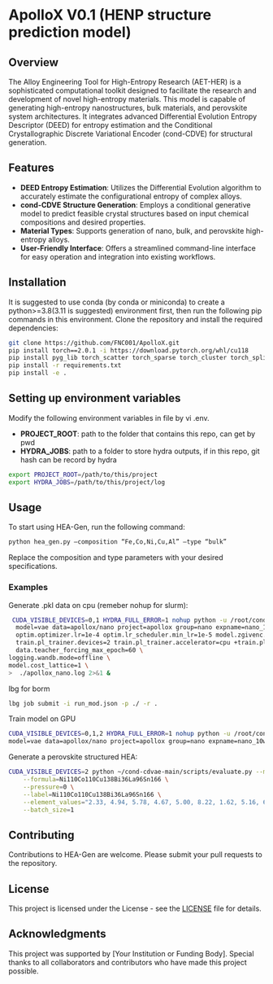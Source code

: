 # ApolloX V0.1 (HENP structure prediction model)

## Overview
The Alloy Engineering Tool for High-Entropy Research (AET-HER) is a sophisticated computational toolkit designed to facilitate the research and development of novel high-entropy materials. This model is capable of generating high-entropy nanostructures, bulk materials, and perovskite system architectures. It integrates advanced Differential Evolution Entropy Descriptor (DEED) for entropy estimation and the Conditional Crystallographic Discrete Variational Encoder (cond-CDVE) for structural generation.

## Features
- **DEED Entropy Estimation**: Utilizes the Differential Evolution algorithm to accurately estimate the configurational entropy of complex alloys.
- **cond-CDVE Structure Generation**: Employs a conditional generative model to predict feasible crystal structures based on input chemical compositions and desired properties.
- **Material Types**: Supports generation of nano, bulk, and perovskite high-entropy alloys.
- **User-Friendly Interface**: Offers a streamlined command-line interface for easy operation and integration into existing workflows.

## Installation
It is suggested to use conda (by conda or miniconda) to create a python>=3.8(3.11 is suggested) environment first, then run the following pip commands in this environment.
Clone the repository and install the required dependencies:
```bash
git clone https://github.com/FNC001/ApolloX.git
pip install torch==2.0.1 -i https://download.pytorch.org/whl/cu118
pip install pyg_lib torch_scatter torch_sparse torch_cluster torch_spline_conv -f https://data.pyg.org/whl/torch-2.0.1+cu118.html
pip install -r requirements.txt
pip install -e .
```
## Setting up environment variables
Modify the following environment variables in file by vi .env.

- **PROJECT_ROOT**: path to the folder that contains this repo, can get by pwd
- **HYDRA_JOBS**: path to a folder to store hydra outputs, if in this repo, git hash can be record by hydra
```bash
export PROJECT_ROOT=/path/to/this/project
export HYDRA_JOBS=/path/to/this/project/log
```
## Usage
To start using HEA-Gen, run the following command:
```bash
python hea_gen.py –composition “Fe,Co,Ni,Cu,Al” –type “bulk”
```
Replace the composition and type parameters with your desired specifications.

### Examples
Generate .pkl data on cpu (remeber nohup for slurm):
```bash
 CUDA_VISIBLE_DEVICES=0,1 HYDRA_FULL_ERROR=1 nohup python -u /root/cond-cdvae-main/cdvae/run.py \
  model=vae data=apollox/nano project=apollox group=nano expname=nano_100w_1 \
  optim.optimizer.lr=1e-4 optim.lr_scheduler.min_lr=1e-5 model.zgivenc.no_mlp=False model.predict_property=False model.encoder.hidden_channels=128 model.encoder.int_emb_size=128 model.encoder.out_emb_channels=128 model.latent_dim=128 model.encoder.num_blocks=4 model.decoder.num_blocks=4 model.conditions.types.pressure.n_basis=80 model.conditions.types.pressure.stop=5 \
  train.pl_trainer.devices=2 train.pl_trainer.accelerator=cpu +train.pl_trainer.strategy=ddp_find_unused_parameters_true model.prec=32 \
  data.teacher_forcing_max_epoch=60 \
logging.wandb.mode=offline \
model.cost_lattice=1 \
>  ./apollox_nano.log 2>&1 &
```
lbg for borm
```bash
lbg job submit -i run_mod.json -p ./ -r .
```
Train model on GPU
```bash
CUDA_VISIBLE_DEVICES=0,1,2 HYDRA_FULL_ERROR=1 nohup python -u /root/cond-cdvae-main/cdvae/run.py  \
model=vae data=apollox/nano project=apollox group=nano expname=nano_10w optim.optimizer.lr=1e-4 optim.lr_scheduler.min_lr=1e-5 model.zgivenc.no_mlp=False model.predict_property=False model.encoder.hidden_channels=128 model.encoder.int_emb_size=128 model.encoder.out_emb_channels=128 model.latent_dim=128 model.encoder.num_blocks=4 model.decoder.num_blocks=4 model.conditions.types.pressure.n_basis=80 model.conditions.types.pressure.stop=5 train.pl_trainer.devices=2 +train.pl_trainer.strategy=ddp_find_unused_parameters_true model.prec=32 data.teacher_forcing_max_epoch=60 logging.wandb.mode=online model.cost_lattice=1 > ./apollox_nano.log 2>&1 &
```
Generate a perovskite structured HEA:
```bash
CUDA_VISIBLE_DEVICES=2 python ~/cond-cdvae-main/scripts/evaluate.py --model_path `pwd` --tasks gen \
    --formula=Ni110Co110Cu138Bi36La96Sn166 \
    --pressure=0 \
    --label=Ni110Co110Cu138Bi36La96Sn166 \
    --element_values="2.33, 4.94, 5.78, 4.67, 5.00, 8.22, 1.62, 5.16, 6.42, 4.51, 4.51, 7.87, 1.51, 5.12, 6.64, 4.72, 5.32, 7.42, 1.75, 5.17, 6.79, 4.12, 4.10, 8.12, 1.64, 4.51, 6.67, 3.58, 4.76, 7.35, 1.78, 5.22, 6.17, 4.70, 4.87, 6.99" \
    --batch_size=1
```
## Contributing
Contributions to HEA-Gen are welcome. Please submit your pull requests to the repository.

## License
This project is licensed under the  License - see the [LICENSE](LICENSE) file for details.

## Acknowledgments
This project was supported by [Your Institution or Funding Body]. Special thanks to all collaborators and contributors who have made this project possible.
